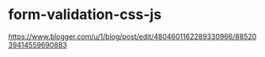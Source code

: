 # form-validation-css-js
https://www.blogger.com/u/1/blog/post/edit/4804601162289330966/8852039414559690883

